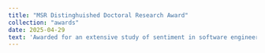 ```yaml
---
title: "MSR Distinghuished Doctoral Research Award"
collection: "awards"
date: 2025-04-29
text: 'Awarded for an extensive study of sentiment in software engineering, from theory via tooling to applications, excelling in the diversity of research methods and extraordinary methodological rigor.'
---
```


